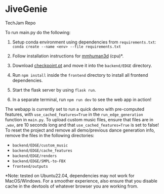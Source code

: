# JiveGenie

TechJam Repo

To run main.py do the following:

1. Setup conda environment using dependencies from `requirements.txt`:
   `conda create --name <env> --file requirements.txt`

2. Follow installation instructions for [mmhuman3d](https://mmhuman3d.readthedocs.io/en/latest/install.html#) (cpu)*.

3. Download [checkpoint.pt](https://drive.google.com/file/d/1BAR712cVEqB8GR37fcEihRV_xOC-fZrZ/view?usp=share_link) and move it into the `backend/EDGE` directory.

6. Run `npm install` inside the `frontend` directory to install all frontend dependencies.

7. Start the flask server by using `flask run`.

8. In a separate terminal, run `npm run dev` to see the web app in action!

The webapp is currently set to run a quick demo with pre-computed features, with `use_cached_features=True` in the `run_edge_generation` function in `main.py`. To upload custom music files, ensure that files are in `.wav`, are 10 seconds long and that `use_cached_features=True` is set to false! To reset the project and remove all demo/previous dance generation info, remove the files in the following directories:

- `backend/EDGE/custom_music`
- `backend/EDGE/cache_features`
- `backend/EDGE/renders`
- `backend/EDGE/SMPL-to-FBX`
- `frontend/outputs`

\*Note: tested on Ubuntu22.04, dependencies may not work for MacOS/Windows. For a smoother experience, also ensure that you disable cache in the devtools of whatever browser you are working from.
